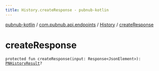 ```yaml
---
title: History.createResponse - pubnub-kotlin
---
```


[pubnub-kotlin](../../index.html) / [com.pubnub.api.endpoints](../index.html) / [History](index.html) / [createResponse](./create-response.html)

# createResponse

`protected fun createResponse(input: Response<JsonElement>): `[`PNHistoryResult`](../../com.pubnub.api.models.consumer.history/-p-n-history-result/index.html)`?`